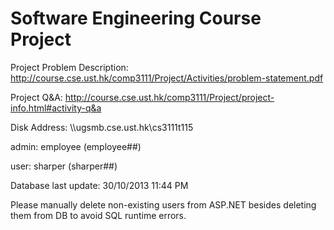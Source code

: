 Software Engineering Course Project
===========

Project Problem Description: http://course.cse.ust.hk/comp3111/Project/Activities/problem-statement.pdf 

Project Q&A: http://course.cse.ust.hk/comp3111/Project/project-info.html#activity-q&a

Disk Address:  \\\\ugsmb.cse.ust.hk\cs3111t115

admin: employee (employee##)

user: sharper (sharper##)

Database last update: 30/10/2013 11:44 PM

Please manually delete non-existing users from ASP.NET besides deleting them from DB to avoid SQL runtime errors.
